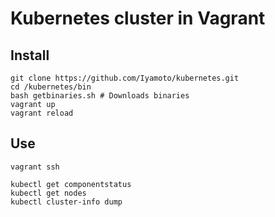 # Kubernetes cluster in Vagrant

## Install

    git clone https://github.com/Iyamoto/kubernetes.git
    cd /kubernetes/bin
    bash getbinaries.sh # Downloads binaries
    vagrant up
    vagrant reload

## Use

    vagrant ssh

    kubectl get componentstatus
    kubectl get nodes
    kubectl cluster-info dump